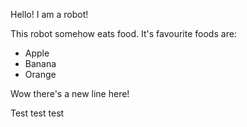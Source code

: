 Hello! I am a robot!

This robot somehow eats food. It's favourite foods are:

- Apple
- Banana 
- Orange

Wow there's a new line here!

Test test test
